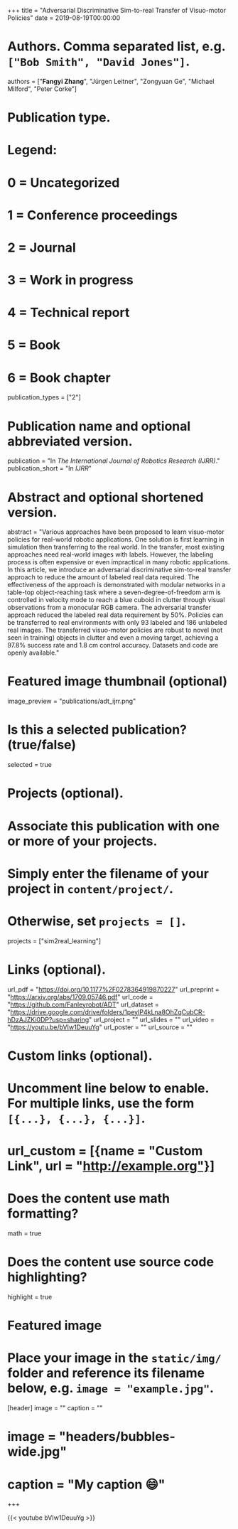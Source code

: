 +++
title = "Adversarial Discriminative Sim-to-real Transfer of Visuo-motor Policies"
date = 2019-08-19T00:00:00

# Authors. Comma separated list, e.g. `["Bob Smith", "David Jones"]`.
authors = ["**Fangyi Zhang**", "Jürgen Leitner", "Zongyuan Ge", "Michael Milford", "Peter Corke"]

# Publication type.
# Legend:
# 0 = Uncategorized
# 1 = Conference proceedings
# 2 = Journal
# 3 = Work in progress
# 4 = Technical report
# 5 = Book
# 6 = Book chapter
publication_types = ["2"]

# Publication name and optional abbreviated version.
publication = "In *The International Journal of Robotics Research (IJRR)*."
publication_short = "In *IJRR*"

# Abstract and optional shortened version.
abstract = "Various approaches have been proposed to learn visuo-motor policies for real-world robotic applications. One solution is first learning in simulation then transferring to the real world. In the transfer, most existing approaches need real-world images with labels. However, the labeling process is often expensive or even impractical in many robotic applications. In this article, we introduce an adversarial discriminative sim-to-real transfer approach to reduce the amount of labeled real data required. The effectiveness of the approach is demonstrated with modular networks in a table-top object-reaching task where a seven-degree-of-freedom arm is controlled in velocity mode to reach a blue cuboid in clutter through visual observations from a monocular RGB camera. The adversarial transfer approach reduced the labeled real data requirement by 50%. Policies can be transferred to real environments with only 93 labeled and 186 unlabeled real images. The transferred visuo-motor policies are robust to novel (not seen in training) objects in clutter and even a moving target, achieving a 97.8% success rate and 1.8 cm control accuracy. Datasets and code are openly available."

# Featured image thumbnail (optional)
image_preview = "publications/adt_ijrr.png"

# Is this a selected publication? (true/false)
selected = true

# Projects (optional).
#   Associate this publication with one or more of your projects.
#   Simply enter the filename of your project in `content/project/`.
#   Otherwise, set `projects = []`.
projects = ["sim2real_learning"]

# Links (optional).
url_pdf = "https://doi.org/10.1177%2F0278364919870227"
url_preprint = "https://arxiv.org/abs/1709.05746.pdf"
url_code = "https://github.com/Fanleyrobot/ADT"
url_dataset = "https://drive.google.com/drive/folders/1peyIP4kLna8OhZqCubCR-hDzAJZKi0DP?usp=sharing"
url_project = ""
url_slides = ""
url_video = "https://youtu.be/bVIw1DeuuYg"
url_poster = ""
url_source = ""

# Custom links (optional).
#   Uncomment line below to enable. For multiple links, use the form `[{...}, {...}, {...}]`.
# url_custom = [{name = "Custom Link", url = "http://example.org"}]

# Does the content use math formatting?
math = true

# Does the content use source code highlighting?
highlight = true

# Featured image
# Place your image in the `static/img/` folder and reference its filename below, e.g. `image = "example.jpg"`.
[header]
image = ""
caption = ""

# image = "headers/bubbles-wide.jpg"
# caption = "My caption :smile:"

+++

{{< youtube bVIw1DeuuYg >}}

<!-- More detail can easily be written here using *Markdown* and $\rm \LaTeX$ math code. -->
